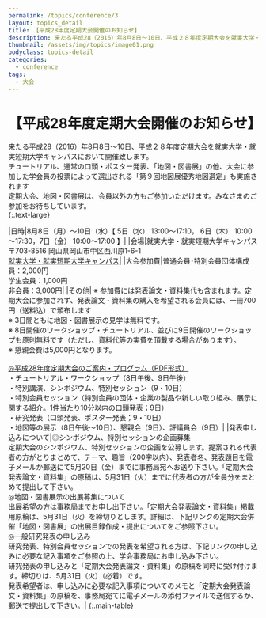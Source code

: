 ```yaml
---
permalink: /topics/conference/3
layout: topics_detail
title: 【平成28年度定期大会開催のお知らせ】
description: 来たる平成28（2016）年8月8日～10日、平成２８年度定期大会を就実大学・就実短期大学キャンパスにおいて開催致します。
thumbnail: /assets/img/topics/image01.png
bodyclass: topics-detail
categories:
  - conference
tags:
  - 大会
---
```


# 【平成28年度定期大会開催のお知らせ】

来たる平成28（2016）年8月8日～10日、平成２８年度定期大会を就実大学・就実短期大学キャンパスにおいて開催致します。<br> 
チュートリアル、通常の口頭・ポスター発表、「地図・図書展」の他、大会に参加した学会員の投票によって選出される「第９回地図展優秀地図選定」も実施されます<br>
定期大会、地図・図書展は、会員以外の方もご参加いただけます。みなさまのご参加をお待ちしています。<br>
{:.text-large}


|日時|8月8日（月）～10日（水）【 5日（水） 13:00～17:10， 6日（木） 10:00～17:30，7日（金） 10:00～17:00 】|
|会場|就実大学・就実短期大学キャンパス　〒703-8516 岡山県岡山市中区西川原1-6-1<br>[就実大学・就実短期大学キャンパス](https://www.shujitsu.ac.jp/)|
|大会参加費|普通会員･特別会員団体構成員：2,000円<br>学生会員：1,000円<br>非会員：3,000円|
|その他| ※ 参加費には発表論文・資料集代も含まれます。定期大会に参加されず、発表論文・資料集の購入を希望される会員には、一冊700円（送料込）で頒布します<br>※ 3日間ともに地図・図書展示の見学は無料です。<br>※ 8日開催のワークショップ・チュートリアル、並びに9日開催のワークショップも原則無料です（ただし、資料代等の実費を頂戴する場合があります）。<br>※ 懇親会費は5,000円となります。<br><br>[◎平成28年度定期大会のご案内・プログラム（PDF形式）](assets/file/program2016.pdf)<br>・チュートリアル・ワークショップ（8日午後、9日午後）<br>・特別講演、シンポジウム、特別セッション（9・10日）<br>・特別会員セッション（特別会員の団体・企業の製品や新しい取り組み、展示に関する紹介。1件当たり10分以内の口頭発表；9日）<br>・研究発表（口頭発表、ポスター発表；9・10日）<br>・地図等の展示（8日午後～10日）、懇親会（9日）、評議員会（9日）|
|発表申し込みについて|◎シンポジウム、特別セッションの企画募集<br>定期大会のシンポジウム、特別セッションの企画を公募します。提案される代表者の方がとりまとめて、テーマ、趣旨（200字以内）、発表者名、発表題目を電子メールか郵送にて5月20日（金）までに事務局宛へお送り下さい。「定期大会発表論文・資料集」の原稿は、5月31日（火）までに代表者の方が全員分をまとめて提出して下さい。<br>◎地図・図書展示の出展募集について<br>出展希望の方は事務局までお申し出下さい。「定期大会発表論文・資料集」掲載用原稿は、5月31日（火）を締切りとします。詳細は、下記リンクの定期大会併催「地図・図書展」の出展目録作成・提出についてをご参照下さい。<br>◎一般研究発表の申し込み<br>研究発表、特別会員セッションでの発表を希望される方は、下記リンクの申し込みに必要な記入事項をご参照の上、学会事務局にお申し込み下さい。<br>研究発表の申し込みと「定期大会発表論文・資料集」の原稿を同時に受け付けます。締切りは、5月31日（火）（必着）です。<br>発表希望者は、申し込みに必要な記入事項についてのメモと「定期大会発表論文・資料集」の原稿を、事務局宛てに電子メールの添付ファイルで送信するか、郵送で提出して下さい。|
{:.main-table}


